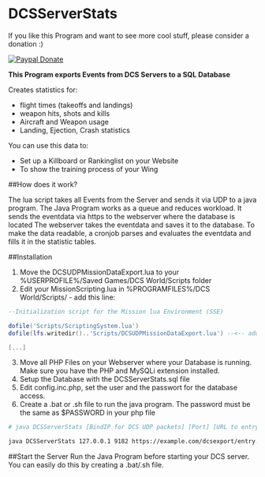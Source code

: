 # DCSServerStats

If you like this Program and want to see more cool stuff, please consider a donation :)

[![Paypal Donate](https://www.paypalobjects.com/en_US/DE/i/btn/btn_donateCC_LG.gif)](https://www.paypal.com/cgi-bin/webscr?cmd=_s-xclick&hosted_button_id=AM7K6U4ELAFBA)


**This Program exports Events from DCS Servers to a SQL Database**

Creates statistics for:
- flight times (takeoffs and landings)
- weapon hits, shots and kills
- Aircraft and Weapon usage
- Landing, Ejection, Crash statistics

You can use this data to:
- Set up a Killboard or Rankinglist on your Website
- To show the training process of your Wing


##How does it work?

The lua script takes all Events from the Server and sends it via UDP to a java program.
The Java Program works as a queue and reduces workload. It sends the eventdata via https to the webserver where the database is located
The webserver takes the eventdata and saves it to the database.
To make the data readable, a cronjob parses and evaluates the eventdata and fills it in the statistic tables.


##Installation
1. Move the DCSUDPMissionDataExport.lua to your %USERPROFILE%/Saved Games/DCS World/Scripts folder
2. Edit your MissionScripting.lua in %PROGRAMFILES%/DCS World/Scripts/ - add this line:
```lua
--Initialization script for the Mission lua Environment (SSE)

dofile('Scripts/ScriptingSystem.lua')
dofile(lfs.writedir()..'Scripts/DCSUDPMissionDataExport.lua') --<-- add this line

[...]
```

3. Move all PHP Files on your Webserver where your Database is running. Make sure you have the PHP and MySQLi extension installed.
4. Setup the Database with the DCSServerStats.sql file
5. Edit config.inc.php, set the user and the passwort for the database access.
6. Create a .bat or .sh file to run the java program. The password must be the same as $PASSWORD in your php file
```sh
# java DCSServerStats [BindIP for DCS UDP packets] [Port] [URL to entry.php] [password] 

java DCSServerStats 127.0.0.1 9182 https://example.com/dcsexport/entry.php secretpassword
```

##Start the Server
Run the Java Program before starting your DCS server. You can easily do this by creating a .bat/.sh file.
